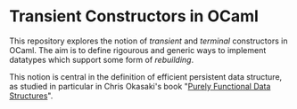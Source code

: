 # Transient Constructors in OCaml

This repository explores the notion of _transient_ and _terminal_ constructors in OCaml. The aim is to define rigourous and generic ways to implement datatypes which support some form of _rebuilding_.

This notion is central in the definition of efficient persistent data structure, as studied in particular in Chris Okasaki's book "[Purely Functional Data Structures](http://www.cambridge.org/us/academic/subjects/computer-science/algorithmics-complexity-computer-algebra-and-computational-g/purely-functional-data-structures)".
